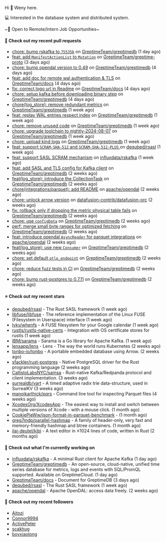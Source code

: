Hi 👋 Weny here.

💻 Interested in the database system and distributed system.

~🍺 Open to Remote/Intern Job Opportunities~

#### 🔨 Check out my recent pull requests

- [chore: bump rskafka to `75535b`](https://github.com/GreptimeTeam/greptimedb/pull/4608) on [GreptimeTeam/greptimedb](https://github.com/GreptimeTeam/greptimedb) (1 day ago)
- [feat: add `ManifestActionList` to `Mutation`](https://github.com/GreptimeTeam/greptime-proto/pull/187) on [GreptimeTeam/greptime-proto](https://github.com/GreptimeTeam/greptime-proto) (3 days ago)
- [chore: bump opendal version to 0.49](https://github.com/GreptimeTeam/greptimedb/pull/4587) on [GreptimeTeam/greptimedb](https://github.com/GreptimeTeam/greptimedb) (4 days ago)
- [feat: add doc for remote wal authentication &amp; TLS](https://github.com/GreptimeTeam/docs/pull/1138) on [GreptimeTeam/docs](https://github.com/GreptimeTeam/docs) (4 days ago)
- [fix: correct logo url in Readme](https://github.com/GreptimeTeam/docs/pull/1136) on [GreptimeTeam/docs](https://github.com/GreptimeTeam/docs) (4 days ago)
- [chore: setup kafka before downloading binary step](https://github.com/GreptimeTeam/greptimedb/pull/4582) on [GreptimeTeam/greptimedb](https://github.com/GreptimeTeam/greptimedb) (4 days ago)
- [chore(log_store): remove redundant metrics](https://github.com/GreptimeTeam/greptimedb/pull/4570) on [GreptimeTeam/greptimedb](https://github.com/GreptimeTeam/greptimedb) (1 week ago)
- [feat: replay WAL entries respect index](https://github.com/GreptimeTeam/greptimedb/pull/4565) on [GreptimeTeam/greptimedb](https://github.com/GreptimeTeam/greptimedb) (1 week ago)
- [chore: remove unused code](https://github.com/GreptimeTeam/greptimedb/pull/4559) on [GreptimeTeam/greptimedb](https://github.com/GreptimeTeam/greptimedb) (1 week ago)
- [chore: upgrade toolchain to nightly-2024-08-07](https://github.com/GreptimeTeam/greptimedb/pull/4549) on [GreptimeTeam/greptimedb](https://github.com/GreptimeTeam/greptimedb) (1 week ago)
- [chore: upload kind logs](https://github.com/GreptimeTeam/greptimedb/pull/4544) on [GreptimeTeam/greptimedb](https://github.com/GreptimeTeam/greptimedb) (1 week ago)
- [feat: support `SCRAM-SHA-512` and `SCRAM-SHA-512-PLUS` ](https://github.com/dequbed/rsasl/pull/48) on [dequbed/rsasl](https://github.com/dequbed/rsasl) (1 week ago)
- [feat: support SASL SCRAM mechanism](https://github.com/influxdata/rskafka/pull/247) on [influxdata/rskafka](https://github.com/influxdata/rskafka) (1 week ago)
- [feat: add SASL  and TLS config for Kafka client](https://github.com/GreptimeTeam/greptimedb/pull/4536) on [GreptimeTeam/greptimedb](https://github.com/GreptimeTeam/greptimedb) (2 weeks ago)
- [feat(log_store): introduce the CollectionTask](https://github.com/GreptimeTeam/greptimedb/pull/4530) on [GreptimeTeam/greptimedb](https://github.com/GreptimeTeam/greptimedb) (2 weeks ago)
- [chore(integrations/parquet): add README](https://github.com/apache/opendal/pull/4980) on [apache/opendal](https://github.com/apache/opendal) (2 weeks ago)
- [chore: unlock arrow version](https://github.com/datafusion-contrib/datafusion-orc/pull/119) on [datafusion-contrib/datafusion-orc](https://github.com/datafusion-contrib/datafusion-orc) (2 weeks ago)
- [fix: rollback only if dropping the metric physical table fails](https://github.com/GreptimeTeam/greptimedb/pull/4525) on [GreptimeTeam/greptimedb](https://github.com/GreptimeTeam/greptimedb) (2 weeks ago)
- [chore: use `configData`](https://github.com/GreptimeTeam/greptimedb/pull/4522) on [GreptimeTeam/greptimedb](https://github.com/GreptimeTeam/greptimedb) (2 weeks ago)
- [perf: merge small byte ranges for optimized fetching](https://github.com/GreptimeTeam/greptimedb/pull/4520) on [GreptimeTeam/greptimedb](https://github.com/GreptimeTeam/greptimedb) (2 weeks ago)
- [feat: introduce opendal `AsyncReader` for parquet integrations](https://github.com/apache/opendal/pull/4972) on [apache/opendal](https://github.com/apache/opendal) (2 weeks ago)
- [feat(log_store): use new `Consumer`](https://github.com/GreptimeTeam/greptimedb/pull/4510) on [GreptimeTeam/greptimedb](https://github.com/GreptimeTeam/greptimedb) (2 weeks ago)
- [chore: set default `otlp_endpoint`](https://github.com/GreptimeTeam/greptimedb/pull/4508) on [GreptimeTeam/greptimedb](https://github.com/GreptimeTeam/greptimedb) (2 weeks ago)
- [chore: reduce fuzz tests in CI](https://github.com/GreptimeTeam/greptimedb/pull/4505) on [GreptimeTeam/greptimedb](https://github.com/GreptimeTeam/greptimedb) (2 weeks ago)
- [chore: bump rust-postgres to 0.7.11](https://github.com/GreptimeTeam/greptimedb/pull/4504) on [GreptimeTeam/greptimedb](https://github.com/GreptimeTeam/greptimedb) (2 weeks ago)

#### ⭐ Check out my recent stars

- [dequbed/rsasl](https://github.com/dequbed/rsasl) - The Rust SASL framework (1 week ago)
- [libfuse/libfuse](https://github.com/libfuse/libfuse) - The reference implementation of the Linux FUSE (Filesystem in Userspace) interface (1 week ago)
- [lvkv/whenfs](https://github.com/lvkv/whenfs) - A FUSE filesystem for your Google calendar (1 week ago)
- [rustls/rustls-native-certs](https://github.com/rustls/rustls-native-certs) - Integration with OS certificate stores for rustls (1 week ago)
- [IBM/sarama](https://github.com/IBM/sarama) - Sarama is a Go library for Apache Kafka. (1 week ago)
- [lensapp/lens](https://github.com/lensapp/lens) - Lens - The way the world runs Kubernetes (2 weeks ago)
- [tonbo-io/tonbo](https://github.com/tonbo-io/tonbo) - A portable embedded database using Arrow. (2 weeks ago)
- [sfackler/rust-postgres](https://github.com/sfackler/rust-postgres) - Native PostgreSQL driver for the Rust programming language (2 weeks ago)
- [CallistoLabsNYC/samsa](https://github.com/CallistoLabsNYC/samsa) - Rust-native Kafka/Redpanda protocol and client implementation. (3 weeks ago)
- [surrealdb/vart](https://github.com/surrealdb/vart) - A timed adaptive radix trie data-structure, used in SurrealKV (3 weeks ago)
- [manojkarthick/pqrs](https://github.com/manojkarthick/pqrs) - Command line tool for inspecting Parquet files (4 weeks ago)
- [XcodesOrg/XcodesApp](https://github.com/XcodesOrg/XcodesApp) - The easiest way to install and switch between multiple versions of Xcode - with a mouse click.  (1 month ago)
- [CookiePieWw/json-format-in-parquet-benchmark](https://github.com/CookiePieWw/json-format-in-parquet-benchmark) -  (1 month ago)
- [greg7mdp/parallel-hashmap](https://github.com/greg7mdp/parallel-hashmap) - A family of header-only, very fast and memory-friendly hashmap and btree containers. (1 month ago)
- [ilai-deutel/kibi](https://github.com/ilai-deutel/kibi) - A text editor in ≤1024 lines of code, written in Rust (2 months ago)

#### 👷 Check out what I'm currently working on

- [influxdata/rskafka](https://github.com/influxdata/rskafka) - A minimal Rust client for Apache Kafka (1 day ago)
- [GreptimeTeam/greptimedb](https://github.com/GreptimeTeam/greptimedb) - An open-source, cloud-native, unified time series database for metrics, logs and events with SQL/PromQL supported. Available on GreptimeCloud. (1 day ago)
- [GreptimeTeam/docs](https://github.com/GreptimeTeam/docs) - Document for GreptimeDB (3 days ago)
- [dequbed/rsasl](https://github.com/dequbed/rsasl) - The Rust SASL framework (1 week ago)
- [apache/opendal](https://github.com/apache/opendal) - Apache OpenDAL: access data freely. (2 weeks ago)

#### 👯 Check out my recent followers

- [Aitozi](https://github.com/Aitozi)
- [Connor9994](https://github.com/Connor9994)
- [ActivePeter](https://github.com/ActivePeter)
- [scakhug](https://github.com/scakhug)
- [boyxiaolong](https://github.com/boyxiaolong)


